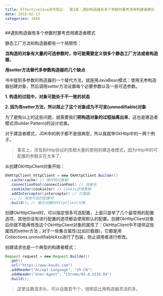 ```yaml
---
title: EffectiveJava读书笔记-  第2条：遇到构造器有多个参数时要考虑用构建者模式
date: 2018-02-13
categories: JAVA
---
```


##遇到构造器有多个参数时要考虑用建造者模式

静态工厂方法和构造器都有一个局限性：

**当构造的对象有大量的可选参数时，你可能需要定义很多个静态工厂方法或者构造器**。



**用setter方法替代多参数构造器的几个缺点**

书中提到多参数的构造器的一个替代方法，就是用JavaBean模式：使用无参构造器创建对象，然后调用setter方法设置每个必要参数以及一些可选参数。

**1. 构造的过程中，对象可能处于不一致的状态**

**2. 因为有setter方法，所以阻止了这个对象成为不可变(unmodifiable)对象**



为了避免以上的这些问题，就需要我们**把构造对象的过程抽离出来**，这也是建造者模式(Builder Pattern)的设计初衷。

对于建造者模式，JDK中的例子都不是很典型，所以我就举OkHttp中的一两个例子。

> 事实上，涉及到Http协议的库都大量的使用到建造者模式，因为Http中的可配置的参数实在太多了。

从创建OkHttpClient对象开始：

```java
OkHttpClient httpClient = new OkHttpClient.Builder()
  .cache(cache) // 缓存响应数据
  .connectionPool(connectionPool) // 连接池
  .cookieJar(cookieJar) // Cookie存储策略
  .addInterceptor(interceptor) // 拦截器
  ... // 其他可选的配置项
  .build(); // 最后创建OkHttpClient对象
```

创建OkHttpClient时，可以指定很多可选配置，上面只是举了几个最常用的配置选项，其他你没有进行配置的选项都会使用默认的配置。创建OkHttpClient对象后你就不能再修改这个OkHttpClient对象的属性了：OkHttpClient中不提供这些属性的setter方法；对于一些集合属性(比如拦截器)，它都是用Collections.unmodifiableXxx进行了包装，防止调用者进行修改。

创建请求也是一个典型的构建者模式：

```java
Request request = new Request.Builder()
  .get()
  .url("https://www.baidu.com")
  .addHeader("Accept-Language", "zh-CN")
  .addHeader("User-Agent", "Chrome/63.0.3239.84")
  .build();
```

> 这里设置请求头，可以设置若干个，很明显比用构造器灵活的多。

